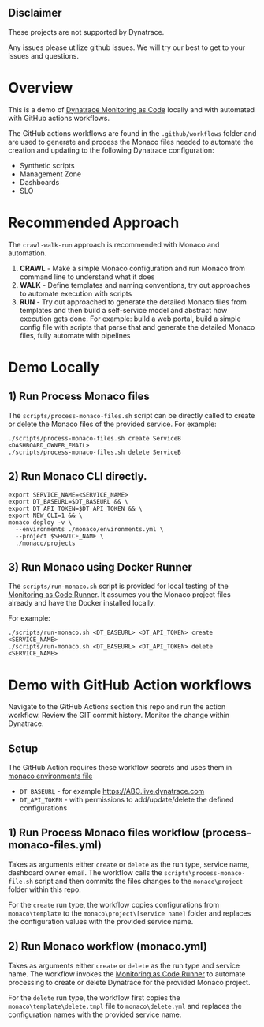 ## Disclaimer

These projects are not supported by Dynatrace.

Any issues please utilize github issues. We will try our best to get to your issues and questions.

# Overview

This is a demo of [Dynatrace Monitoring as Code](https://github.com/dynatrace-oss/dynatrace-monitoring-as-code) locally and with automated with GitHub actions workflows.

The GitHub actions workflows are found in the `.github/workflows` folder and are used to generate and process the Monaco files needed to automate the creation and updating to the following Dynatrace configuration:

* Synthetic scripts
* Management Zone
* Dashboards
* SLO

# Recommended Approach

The `crawl-walk-run` approach is recommended with Monaco and automation.

1. **CRAWL** - Make a simple Monaco configuration and run Monaco from command line to understand what it does 
1. **WALK** - Define templates and naming conventions, try out approaches to automate execution with scripts
1. **RUN** - Try out approached to generate the detailed Monaco files from templates and then build a self-service model and abstract how execution gets done. For example: build a web portal, build a simple config file with scripts that parse that and generate the detailed Monaco files, fully automate with pipelines

# Demo Locally

## 1) Run Process Monaco files

The `scripts/process-monaco-files.sh` script can be directly called to create or delete the Monaco files of the provided service.  For example:

```
./scripts/process-monaco-files.sh create ServiceB <DASHBOARD_OWNER_EMAIL>
./scripts/process-monaco-files.sh delete ServiceB
```

## 2) Run Monaco CLI directly.

```
export SERVICE_NAME=<SERVICE_NAME>
export DT_BASEURL=$DT_BASEURL && \
export DT_API_TOKEN=$DT_API_TOKEN && \
export NEW_CLI=1 && \
monaco deploy -v \
  --environments ./monaco/environments.yml \
  --project $SERVICE_NAME \
  ./monaco/projects
```

## 3) Run Monaco using Docker Runner

The `scripts/run-monaco.sh` script is provided for local testing of the [Monitoring as Code Runner](https://github.com/dynatrace-ace/monaco-runner). It assumes you the Monaco project files already and have the Docker installed locally.

For example:

```
./scripts/run-monaco.sh <DT_BASEURL> <DT_API_TOKEN> create <SERVICE_NAME> 
./scripts/run-monaco.sh <DT_BASEURL> <DT_API_TOKEN> delete <SERVICE_NAME> 
```

# Demo with GitHub Action workflows

Navigate to the GitHub Actions section this repo and run the action workflow.  Review the GIT commit history.  Monitor the change within Dynatrace.

## Setup

The GitHub Action requires these workflow secrets and uses them in [monaco environments file](monaco/environments.yml)

* `DT_BASEURL` - for example https://ABC.live.dynatrace.com
* `DT_API_TOKEN` - with permissions to add/update/delete the defined configurations

## 1) Run Process Monaco files workflow (process-monaco-files.yml)

Takes as arguments either `create` or `delete` as the run type, service name, dashboard owner email.  The workflow calls the `scripts\process-monaco-file.sh` script and then commits the files changes to the `monaco\project` folder within this repo.

For the `create` run type, the workflow copies configurations from `monaco\template` to the `monaco\project\[service name]` folder and replaces the configuration values with the provided service name.

## 2) Run Monaco workflow (monaco.yml)

Takes as arguments either `create` or `delete` as the run type and service name.  The workflow invokes the [Monitoring as Code Runner](https://github.com/dynatrace-ace/monaco-runner) to automate processing to create or delete Dynatrace for the provided Monaco project.

For the `delete` run type, the workflow first copies the `monaco\template\delete.tmpl` file to `monaco\delete.yml` and replaces the configuration names with the provided service name.